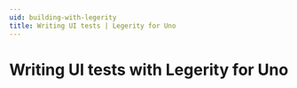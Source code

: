 ```yaml
---
uid: building-with-legerity
title: Writing UI tests | Legerity for Uno
---
```


# Writing UI tests with Legerity for Uno
